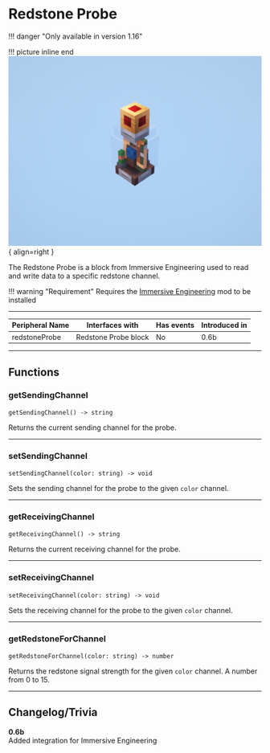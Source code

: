 # Redstone Probe

!!! danger "Only available in version 1.16"

!!! picture inline end
    ![!Image of the Redstone Probe block](/../assets/images/previews/redstone_probe.png){ align=right }

The Redstone Probe is a block from Immersive Engineering used to read and write data to a specific redstone channel.

!!! warning "Requirement"
    Requires the [Immersive Engineering](https://www.curseforge.com/minecraft/mc-mods/immersive-engineering) mod to be installed

<p class="picture-spacing" style="--ps:1.9rem;"></p>

---

<center>

| Peripheral Name | Interfaces with      | Has events | Introduced in |
| --------------- | -------------------- | ---------- | ------------- |
| redstoneProbe   | Redstone Probe block | No         | 0.6b          |

</center>

---

## Functions

### getSendingChannel
```
getSendingChannel() -> string
```
Returns the current sending channel for the probe.

---

### setSendingChannel
```
setSendingChannel(color: string) -> void
```
Sets the sending channel for the probe to the given `color` channel.

---

### getReceivingChannel
```
getReceivingChannel() -> string
```
Returns the current receiving channel for the probe.

---

### setReceivingChannel
```
setReceivingChannel(color: string) -> void
```
Sets the receiving channel for the probe to the given `color` channel.

---

### getRedstoneForChannel
```
getRedstoneForChannel(color: string) -> number
```
Returns the redstone signal strength for the given `color` channel. A number from 0 to 15.

---

## Changelog/Trivia

**0.6b**  
Added integration for Immersive Engineering
